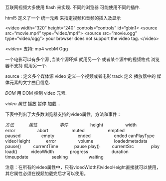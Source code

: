 
互联网视频大多使用 flash 来实现. 不同的浏览器 可能使用不同的插件.

html5 定义了一个 统一元素 来指定视频和音频的插入及显示


\<video width=“320” height=“240” controls=“controls” id=“gbin1\>
 \<source src=“movie.mp4” type=“video/mp4”\>
 \<source src=“movie.ogg” type=“video/ogg”\>
 your browser does not support the video tag.
\</video\>


*\<video\>* 支持: mp4 webM Ogg

一个电影可以有多个源 ,当某个源坏掉 就用另一个
或者某个源中的视频格式 浏览器不支持 就用另一个.

source : 定义多个媒体源
video   定义一个视频或者电影 
track   定义 播放器中的 媒体元素的文字曲目信息.


*DOM*
用 DOM 控制 video 元素.


*video 属性*
播放 暂停  加载…



下表中列出了大多数浏览器支持的video属性，方法和事件：

*方法              属性                  事件*
                  height
                  width
                  error                   abort
                  muted                   emptied
                  paused                  empty
                  ended                   ended
canPlayType       videoHeight             error
                  volume                  loadedmetadata
pause()           currentTime             pause
play()            currentSrc              play
load()            videoWidth              progress
                  duration                timeupdate
                  seeking                 waiting

注意：在所有的video属性中，只有videoWidth和videoHeight直接就可以使用，其它属性必须在视频加载完后才可以使用。


